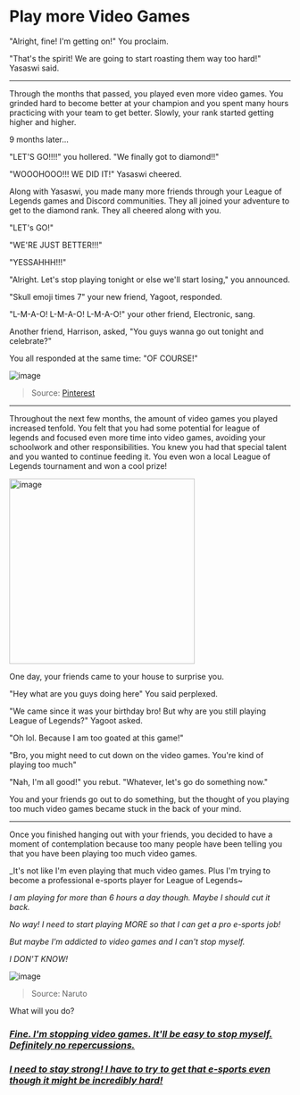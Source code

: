 # Play more Video Games

"Alright, fine! I'm getting on!" You proclaim. 

"That's the spirit! We are going to start roasting them way too hard!" Yasaswi said. 

<hr>

Through the months that passed, you played even more video games. You grinded hard to become better at your champion and you spent many hours practicing with your team to get better. Slowly, your rank started getting higher and higher.

9 months later...

"LET'S GO!!!!" you hollered. "We finally got to diamond!!" 

"WOOOHOOO!!! WE DID IT!" Yasaswi cheered. 

Along with Yasaswi, you made many more friends through your League of Legends games and Discord communities. They all joined your adventure to get to the diamond rank. They all cheered along with you. 

"LET's GO!"

"WE'RE JUST BETTER!!!" 

"YESSAHHH!!!"

"Alright. Let's stop playing tonight or else we'll start losing," you announced. 

"Skull emoji times 7" your new friend, Yagoot, responded. 

"L-M-A-O! L-M-A-O! L-M-A-O!" your other friend, Electronic, sang.

Another friend, Harrison, asked, "You guys wanna go out tonight and celebrate?" 

You all responded at the same time: "OF COURSE!" 

![image](https://github.com/Dubshott/CAT3Book/assets/55414361/1f11fb27-5913-48ab-a390-91287a30baa0)

> Source: [Pinterest](https://www.pinterest.com/pin/celebrating--749497562983388155/)

<hr> 

Throughout the next few months, the amount of video games you played increased tenfold. You felt that you had some potential for league of legends and focused even more time into video games, avoiding your schoolwork and other responsibilities. You knew you had that special talent and you wanted to continue feeding it. You even won a local League of Legends tournament and won a cool prize!

<img width="332" alt="image" src="https://github.com/Dubshott/CAT3Book/assets/55414361/855af901-3f0d-4405-bc61-4b1a5a8abbf4">

One day, your friends came to your house to surprise you. 

"Hey what are you guys doing here" You said perplexed. 

"We came since it was your birthday bro! But why are you still playing League of Legends?" Yagoot asked. 

"Oh lol. Because I am too goated at this game!" 

"Bro, you might need to cut down on the video games. You're kind of playing too much"

"Nah, I'm all good!" you rebut. "Whatever, let's go do something now."

You and your friends go out to do something, but the thought of you playing too much video games became stuck in the back of your mind. 

<hr> 

Once you finished hanging out with your friends, you decided to have a moment of contemplation because too many people have been telling you that you have been playing too much video games. 

_It's not like I'm even playing that much video games. Plus I'm trying to become a professional e-sports player for League of Legends~

_I am playing for more than 6 hours a day though. Maybe I should cut it back._

_No way! I need to start playing MORE so that I can get a pro e-sports job!_

_But maybe I'm addicted to video games and I can't stop myself._

_I DON'T KNOW!_ 

![image](https://github.com/Dubshott/CAT3Book/assets/55414361/61132beb-52d3-41c9-b4a0-9a463e144278)

> Source: Naruto

What will you do? 

### [_Fine. I'm stopping video games. It'll be easy to stop myself. Definitely no repercussions._](/2B1.md)

### [_I need to stay strong! I have to try to get that e-sports even though it might be incredibly hard!_](/2B2.md)

